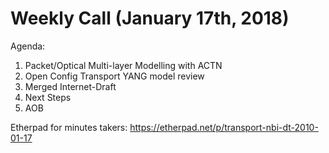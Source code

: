 # Weekly Call (January 17th, 2018)

Agenda:

1) Packet/Optical Multi-layer Modelling with ACTN
2) Open Config Transport YANG model review
3) Merged Internet-Draft
4) Next Steps
5) AOB

Etherpad for minutes takers: https://etherpad.net/p/transport-nbi-dt-2010-01-17
